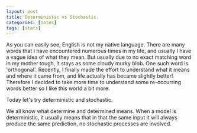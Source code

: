 ```yaml
---
layout: post
title: Deterministic vs Stochastic.
categories: [notes]
tags: [stats]
---
```




As  you can easily see, English is not my native language. There are many words that I have encountered numerous times in my life, and usually I have a vague idea of what they mean. But usually due to no exact matching word in my mother tough, it stays as some cloudy murky blob. One such word is 'orthogonal'. Recently, I finally made the effort to understand what it means and where it came from, and life actually has became slightly better! Therefore I decided to take more time to understand some re-occurring words better so I like this world a bit more.

Today let's try deterministic and stochastic. 

We all know what determine and determined means. When a model is deterministic, it usually means that in that the same input it will always produce the same prediction, no stochastic processes are involved.

 







